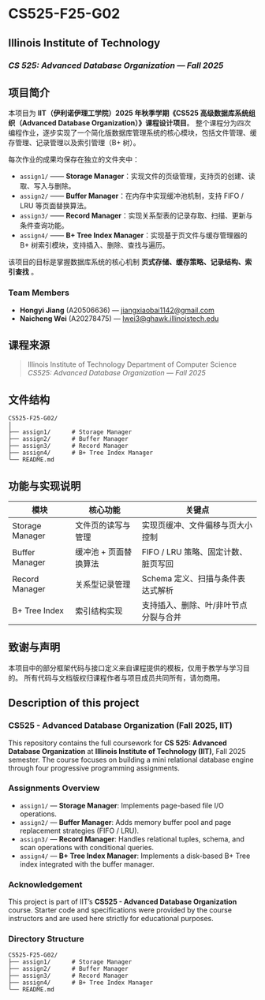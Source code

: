 # CS525-F25-G02

## Illinois Institute of Technology

### *CS 525: Advanced Database Organization — Fall 2025*

## 项目简介

本项目为 **IIT（伊利诺伊理工学院）2025 年秋季学期《CS525 高级数据库系统组织（Advanced Database Organization）》课程设计项目**。
整个课程分为四次编程作业，逐步实现了一个简化版数据库管理系统的核心模块，包括文件管理、缓存管理、记录管理以及索引管理（B+ 树）。

每次作业的成果均保存在独立的文件夹中：

* `assign1/` —— **Storage Manager**：实现文件的页级管理，支持页的创建、读取、写入与删除。
* `assign2/` —— **Buffer Manager**：在内存中实现缓冲池机制，支持 FIFO / LRU 等页面替换算法。
* `assign3/` —— **Record Manager**：实现关系型表的记录存取、扫描、更新与条件查询功能。
* `assign4/` —— **B+ Tree Index Manager**：实现基于页文件与缓存管理器的 B+ 树索引模块，支持插入、删除、查找与遍历。

该项目的目标是掌握数据库系统的核心机制 **页式存储、缓存策略、记录结构、索引查找** 。


### **Team Members**

* **Hongyi Jiang** (A20506636) — [jiangxiaobai1142@gmail.com](mailto:jiangxiaobai1142@gmail.com)
* **Naicheng Wei** (A20278475) — [lwei3@ghawk.illinoistech.edu](mailto:lwei3@ghawk.illinoistech.edu)


## 课程来源

> Illinois Institute of Technology
> Department of Computer Science
> *CS525: Advanced Database Organization — Fall 2025*

## 文件结构

```
CS525-F25-G02/
│
├── assign1/      # Storage Manager
├── assign2/      # Buffer Manager
├── assign3/      # Record Manager
├── assign4/      # B+ Tree Index Manager
└── README.md
```


## 功能与实现说明

| 模块              | 核心功能         | 关键点                     |
| --------------- | ------------ | ----------------------- |
| Storage Manager | 文件页的读写与管理    | 实现页缓冲、文件偏移与页大小控制        |
| Buffer Manager  | 缓冲池 + 页面替换算法 | FIFO / LRU 策略、固定计数、脏页写回 |
| Record Manager  | 关系型记录管理      | Schema 定义、扫描与条件表达式解析    |
| B+ Tree Index   | 索引结构实现       | 支持插入、删除、叶/非叶节点分裂与合并     |

## 致谢与声明

本项目中的部分框架代码与接口定义来自课程提供的模板，仅用于教学与学习目的。
所有代码与文档版权归课程作者与项目成员共同所有，请勿商用。

## Description of this project

### **CS525 - Advanced Database Organization (Fall 2025, IIT)**

This repository contains the full coursework for **CS 525: Advanced Database Organization** at **Illinois Institute of Technology (IIT)**, Fall 2025 semester.
The course focuses on building a mini relational database engine through four progressive programming assignments.

### **Assignments Overview**

* `assign1/` — **Storage Manager**: Implements page-based file I/O operations.
* `assign2/` — **Buffer Manager**: Adds memory buffer pool and page replacement strategies (FIFO / LRU).
* `assign3/` — **Record Manager**: Handles relational tuples, schema, and scan operations with conditional queries.
* `assign4/` — **B+ Tree Index Manager**: Implements a disk-based B+ Tree index integrated with the buffer manager.



### **Acknowledgement**

This project is part of IIT’s **CS525 - Advanced Database Organization** course.
Starter code and specifications were provided by the course instructors and are used here strictly for educational purposes.

### **Directory Structure**

```
CS525-F25-G02/
├── assign1/      # Storage Manager
├── assign2/      # Buffer Manager
├── assign3/      # Record Manager
├── assign4/      # B+ Tree Index Manager
└── README.md
```

